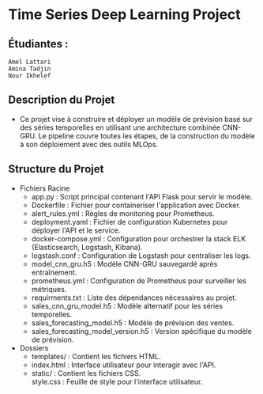 # Time Series Deep Learning Project  
## Étudiantes :  

    Amel Lattari  
    Amina Tadjin  
    Nour Ikhelef  
  
## Description du Projet  

  * Ce projet vise à construire et déployer un modèle de prévision basé sur des séries temporelles en utilisant une architecture combinée CNN-GRU. Le pipeline couvre toutes les étapes, de la construction du modèle à son déploiement avec des outils MLOps.

## Structure du Projet  
  * Fichiers Racine
    - app.py : Script principal contenant l'API Flask pour servir le modèle.  
    - Dockerfile : Fichier pour containeriser l'application avec Docker.  
    - alert_rules.yml : Règles de monitoring pour Prometheus.  
    - deployment.yaml : Fichier de configuration Kubernetes pour déployer l'API et le service.  
    - docker-compose.yml : Configuration pour orchestrer la stack ELK (Elasticsearch, Logstash, Kibana).  
    - logstash.conf : Configuration de Logstash pour centraliser les logs.  
    - model_cnn_gru.h5 : Modèle CNN-GRU sauvegardé après entraînement.  
    - prometheus.yml : Configuration de Prometheus pour surveiller les métriques.  
    - requirments.txt : Liste des dépendances nécessaires au projet.  
    - sales_cnn_gru_model.h5 : Modèle alternatif pour les séries temporelles.  
    - sales_forecasting_model.h5 : Modèle de prévision des ventes.  
    - sales_forecasting_model_version.h5 : Version spécifique du modèle de prévision.  
  * Dossiers  
    - templates/ : Contient les fichiers HTML.  
    - index.html : Interface utilisateur pour interagir avec l'API.  
    - static/ : Contient les fichiers CSS.  
    style.css : Feuille de style pour l'interface utilisateur.  
